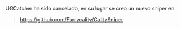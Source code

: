 UGCatcher ha sido cancelado, en su lugar se creo un nuevo sniper en 
> https://github.com/Furrycality/CalitySniper
